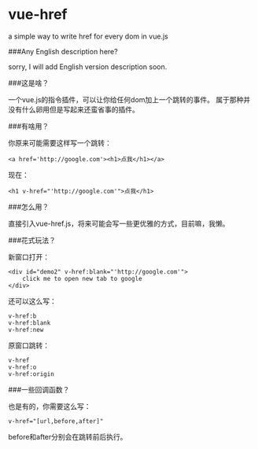 # vue-href
a simple way to write href for every dom in vue.js

###Any English description here?

sorry, I will add English version description soon.

###这是啥？

一个vue.js的指令插件，可以让你给任何dom加上一个跳转的事件。
属于那种并没有什么卵用但是写起来还蛮省事的插件。

###有啥用？

你原来可能需要这样写一个跳转：

    <a href='http://google.com'><h1>点我</h1></a>
    
现在：

    <h1 v-href="'http://google.com'">点我</h1>


###怎么用？

直接引入vue-href.js，将来可能会写一些更优雅的方式，目前嘛，我懒。

###花式玩法？

新窗口打开：

    <div id="demo2" v-href:blank="'http://google.com'">
        click me to open new tab to google
    </div>
    
还可以这么写：

    v-href:b
    v-href:blank
    v-href:new
    
原窗口跳转：

    v-href
    v-href:o
    v-href:origin
    
###一些回调函数？

也是有的，你需要这么写：
    
    v-href="[url,before,after]"
    
before和after分别会在跳转前后执行。
